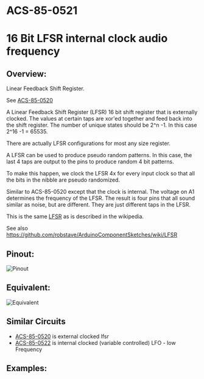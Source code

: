 # ACS-85-0521
16 Bit LFSR internal clock audio frequency
==============

## Overview:
Linear Feedback Shift Register.

See [ACS-85-0520](https://github.com/robstave/ArduinoComponentSketches/tree/master/ACS-85%20ATTiny85%20sketches/ACS-85-0520)


A Linear Feedback Shift Register (LFSR) 16 bit shift register that is externally clocked.  The values at certain taps are xor'ed together and feed back into the shift register.
The number of unique states should be 2^n -1.  In this case 2^16 -1 = 65535.

There are actually LFSR configurations for most any size register.

A LFSR can be used to produce pseudo random patterns. In this case, the last 4 taps are output to the pins to produce random 4 bit patterns.

To make this happen, we clock the LFSR 4x for every input clock so that all the bits in the nibble are pseudo randomized.

Similar to ACS-85-0520 except that the clock is internal.  The voltage on A1 determines the frequency of the LFSR.
The result is four pins that all sound similar as noise, but are different.  They are just different taps in the LFSR.
 

This is the same [LFSR](https://en.wikipedia.org/wiki/Linear_feedback_shift_register) as is described in the wikipedia. 


See also https://github.com/robstave/ArduinoComponentSketches/wiki/LFSR


## Pinout:
![Pinout](https://github.com/robstave/ArduinoComponentSketches/blob/master/ACS-85%20ATTiny85%20sketches/ACS-85-0521/images/ACS-85-0521.png)

## Equivalent:

![Equivalent](https://github.com/robstave/ArduinoComponentSketches/blob/master/ACS-85%20ATTiny85%20sketches/ACS-85-0521/images/ACS-85-0521_ex.png)


## Similar Circuits

* [ACS-85-0520](https://github.com/robstave/ArduinoComponentSketches/tree/master/ACS-85%20ATTiny85%20sketches/ACS-85-0520) is external clocked lfsr
* [ACS-85-0522](https://github.com/robstave/ArduinoComponentSketches/tree/master/ACS-85%20ATTiny85%20sketches/ACS-85-0522) is internal clocked (variable controlled) LFO - low Frequency

## Examples:
 




